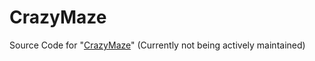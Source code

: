 # CrazyMaze
Source Code for "[CrazyMaze](https://www.spigotmc.org/resources/crazymaze-currently-unsupported.51879/)" (Currently not being actively maintained)

